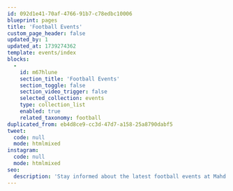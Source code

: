 ```yaml
---
id: 092d1e41-70af-4766-91b7-c78edbc10006
blueprint: pages
title: 'Football Events'
custom_page_header: false
updated_by: 1
updated_at: 1739274362
template: events/index
blocks:
  -
    id: m67hlune
    section_title: 'Football Events'
    section_toggle: false
    section_video_trigger: false
    selected_collection: events
    type: collection_list
    enabled: true
    related_taxonomy: football
duplicated_from: eb4d8ce9-cc3d-47d7-a158-25a8790dabf5
tweet:
  code: null
  mode: htmlmixed
instagram:
  code: null
  mode: htmlmixed
seo:
  description: 'Stay informed about the latest football events at Mahd Sports Academy. Discover upcoming matches, training camps, and special programs aimed at nurturing and showcasing young football talent. Join us in fostering the next generation of champions.'
---
```

